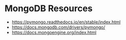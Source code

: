 # MongoDB Resources

- https://pymongo.readthedocs.io/en/stable/index.html
- https://docs.mongodb.com/drivers/pymongo/
- https://docs.mongoengine.org/index.html